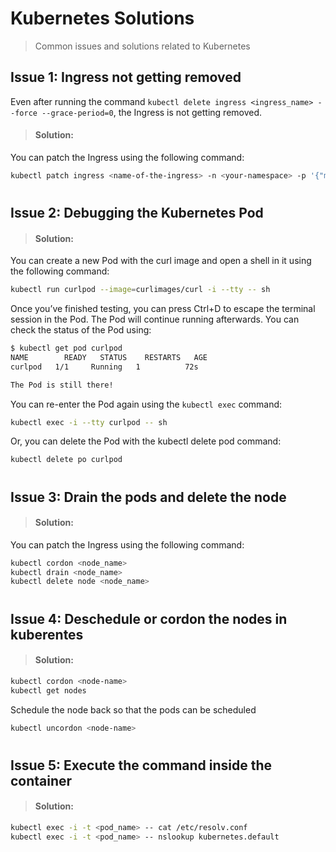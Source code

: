 # Kubernetes Solutions
> Common issues and solutions related to Kubernetes

## Issue 1: Ingress not getting removed
Even after running the command `kubectl delete ingress <ingress_name> --force --grace-period=0`, the Ingress is not getting removed.

>#### Solution:
You can patch the Ingress using the following command:
```bash
kubectl patch ingress <name-of-the-ingress> -n <your-namespace> -p '{"metadata":{"finalizers":[]}}' --type=merge
```
<h1></h1>

## Issue 2: Debugging the Kubernetes Pod

>#### Solution:
You can create a new Pod with the curl image and open a shell in it using the following command:
```bash
kubectl run curlpod --image=curlimages/curl -i --tty -- sh
```
Once you’ve finished testing, you can press Ctrl+D to escape the terminal session in the Pod. The Pod will continue running afterwards. You can check the status of the Pod using:
``` bash
$ kubectl get pod curlpod
NAME        READY   STATUS    RESTARTS   AGE
curlpod   1/1     Running   1          72s

The Pod is still there!
```
You can re-enter the Pod again using the `kubectl exec` command:
``` bash
kubectl exec -i --tty curlpod -- sh
```
Or, you can delete the Pod with the kubectl delete pod command:
``` bash
kubectl delete po curlpod
```
<h1></h1>

## Issue 3: Drain the pods and delete the node

>#### Solution:
You can patch the Ingress using the following command:
```bash
kubectl cordon <node_name>
kubectl drain <node_name>
kubectl delete node <node_name>
```
<h1></h1>

## Issue 4: Deschedule or cordon the nodes in kuberentes

>#### Solution:

```bash
kubectl cordon <node-name>
kubectl get nodes
```
Schedule the node back so that the pods can be scheduled
```bash
kubectl uncordon <node-name>
```
<h1></h1>

## Issue 5: Execute the command inside the container

>#### Solution:

```bash
kubectl exec -i -t <pod_name> -- cat /etc/resolv.conf
kubectl exec -i -t <pod_name> -- nslookup kubernetes.default
```


